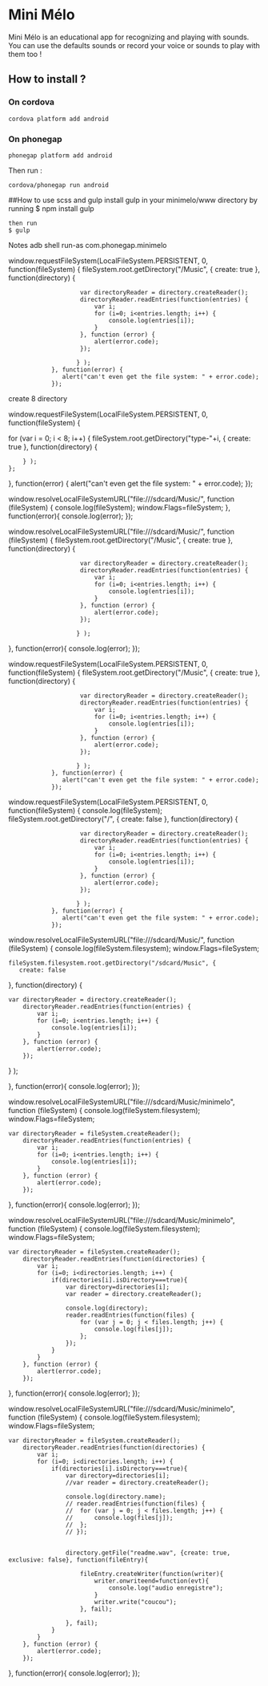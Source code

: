# Mini Mélo

Mini Mélo is an educational app for recognizing and playing with sounds. You can use the defaults sounds or record your voice or sounds to play with them too !

## How to install ?

### On cordova

	cordova platform add android

### On phonegap

	phonegap platform add android

Then run : 

	cordova/phonegap run android

##How to use scss and gulp
	install gulp in your minimelo/www directory by running
	$ npm install gulp
	
	then run 
	$ gulp


Notes
adb shell
run-as com.phonegap.minimelo


window.requestFileSystem(LocalFileSystem.PERSISTENT, 0, function(fileSystem) {
                   fileSystem.root.getDirectory("/Music", {
                           create: true
                       }, function(directory) {

                        var directoryReader = directory.createReader();
                        directoryReader.readEntries(function(entries) {
                            var i;
                            for (i=0; i<entries.length; i++) {
                                console.log(entries[i]);
                            }
                        }, function (error) {
                            alert(error.code);
                        });

                       } );
                }, function(error) {
                   alert("can't even get the file system: " + error.code);
                });


create 8 directory

window.requestFileSystem(LocalFileSystem.PERSISTENT, 0, function(fileSystem) {
   
   for (var i = 0; i < 8; i++) {
       fileSystem.root.getDirectory("type-"+i, {
               create: true
           }, function(directory) {

		} );
	};
},
function(error) {
   alert("can't even get the file system: " + error.code);
});


window.resolveLocalFileSystemURL("file:///sdcard/Music/", function (fileSystem) {
	console.log(fileSystem);
	window.Flags=fileSystem;
}, function(error){
	console.log(error);
});

window.resolveLocalFileSystemURL("file:///sdcard/Music/", function (fileSystem) {
	fileSystem.root.getDirectory("/Music", {
                           create: true
                       }, function(directory) {

                        var directoryReader = directory.createReader();
                        directoryReader.readEntries(function(entries) {
                            var i;
                            for (i=0; i<entries.length; i++) {
                                console.log(entries[i]);
                            }
                        }, function (error) {
                            alert(error.code);
                        });

                       } );
}, function(error){
	console.log(error);
});

window.requestFileSystem(LocalFileSystem.PERSISTENT, 0, function(fileSystem) {
                   fileSystem.root.getDirectory("/Music", {
                           create: true
                       }, function(directory) {

                        var directoryReader = directory.createReader();
                        directoryReader.readEntries(function(entries) {
                            var i;
                            for (i=0; i<entries.length; i++) {
                                console.log(entries[i]);
                            }
                        }, function (error) {
                            alert(error.code);
                        });

                       } );
                }, function(error) {
                   alert("can't even get the file system: " + error.code);
                });

window.requestFileSystem(LocalFileSystem.PERSISTENT, 0, function(fileSystem) {
	console.log(fileSystem);
                   fileSystem.root.getDirectory("/", {
                           create: false
                       }, function(directory) {

                        var directoryReader = directory.createReader();
                        directoryReader.readEntries(function(entries) {
                            var i;
                            for (i=0; i<entries.length; i++) {
                                console.log(entries[i]);
                            }
                        }, function (error) {
                            alert(error.code);
                        });

                       } );
                }, function(error) {
                   alert("can't even get the file system: " + error.code);
                });

window.resolveLocalFileSystemURL("file:///sdcard/Music/", function (fileSystem) {
	console.log(fileSystem.filesystem);
	window.Flags=fileSystem;

	fileSystem.filesystem.root.getDirectory("/sdcard/Music", {
       create: false
   }, function(directory) {

    var directoryReader = directory.createReader();
	    directoryReader.readEntries(function(entries) {
	        var i;
	        for (i=0; i<entries.length; i++) {
	            console.log(entries[i]);
	        }
	    }, function (error) {
	        alert(error.code);
	    });

   } );


}, function(error){
	console.log(error);
});

window.resolveLocalFileSystemURL("file:///sdcard/Music/minimelo", function (fileSystem) {
	console.log(fileSystem.filesystem);
	window.Flags=fileSystem;

    var directoryReader = fileSystem.createReader();
	    directoryReader.readEntries(function(entries) {
	        var i;
	        for (i=0; i<entries.length; i++) {
	            console.log(entries[i]);
	        }
	    }, function (error) {
	        alert(error.code);
	    });

}, function(error){
	console.log(error);
});

window.resolveLocalFileSystemURL("file:///sdcard/Music/minimelo", function (fileSystem) {
	console.log(fileSystem.filesystem);
	window.Flags=fileSystem;

    var directoryReader = fileSystem.createReader();
	    directoryReader.readEntries(function(directories) {
	        var i;
	        for (i=0; i<directories.length; i++) {
	            if(directories[i].isDirectory===true){
	            	var directory=directories[i];
	            	var reader = directory.createReader();

	            	console.log(directory);
	            	reader.readEntries(function(files) {
	            		for (var j = 0; j < files.length; j++) {
	            			console.log(files[j]);
	            		};
	            	});
	            }
	        }
	    }, function (error) {
	        alert(error.code);
	    });

}, function(error){
	console.log(error);
});


window.resolveLocalFileSystemURL("file:///sdcard/Music/minimelo", function (fileSystem) {
	console.log(fileSystem.filesystem);
	window.Flags=fileSystem;

    var directoryReader = fileSystem.createReader();
	    directoryReader.readEntries(function(directories) {
	        var i;
	        for (i=0; i<directories.length; i++) {
	            if(directories[i].isDirectory===true){
	            	var directory=directories[i];
	            	//var reader = directory.createReader();

	            	console.log(directory.name);
	            	// reader.readEntries(function(files) {
	            	// 	for (var j = 0; j < files.length; j++) {
	            	// 		console.log(files[j]);
	            	// 	};
	            	// });


	            	directory.getFile("readme.wav", {create: true, exclusive: false}, function(fileEntry){
						
						fileEntry.createWriter(function(writer){
							writer.onwriteend=function(evt){
								console.log("audio enregistre");
							}
							writer.write("coucou");
						}, fail);

					}, fail);
	            }
	        }
	    }, function (error) {
	        alert(error.code);
	    });

}, function(error){
	console.log(error);
});


